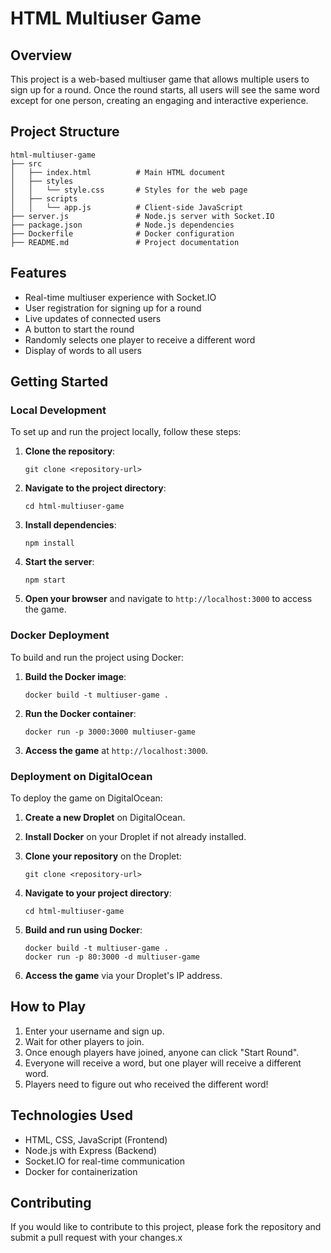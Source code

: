 # HTML Multiuser Game

## Overview
This project is a web-based multiuser game that allows multiple users to sign up for a round. Once the round starts, all users will see the same word except for one person, creating an engaging and interactive experience.

## Project Structure
```
html-multiuser-game
├── src
│   ├── index.html          # Main HTML document
│   ├── styles
│   │   └── style.css       # Styles for the web page
│   ├── scripts
│   │   └── app.js          # Client-side JavaScript
├── server.js               # Node.js server with Socket.IO
├── package.json            # Node.js dependencies
├── Dockerfile              # Docker configuration
├── README.md               # Project documentation
```

## Features
- Real-time multiuser experience with Socket.IO
- User registration for signing up for a round
- Live updates of connected users
- A button to start the round
- Randomly selects one player to receive a different word
- Display of words to all users

## Getting Started

### Local Development
To set up and run the project locally, follow these steps:

1. **Clone the repository**:
   ```
   git clone <repository-url>
   ```

2. **Navigate to the project directory**:
   ```
   cd html-multiuser-game
   ```

3. **Install dependencies**:
   ```
   npm install
   ```

4. **Start the server**:
   ```
   npm start
   ```

5. **Open your browser** and navigate to `http://localhost:3000` to access the game.

### Docker Deployment
To build and run the project using Docker:

1. **Build the Docker image**:
   ```
   docker build -t multiuser-game .
   ```

2. **Run the Docker container**:
   ```
   docker run -p 3000:3000 multiuser-game
   ```

3. **Access the game** at `http://localhost:3000`.

### Deployment on DigitalOcean
To deploy the game on DigitalOcean:

1. **Create a new Droplet** on DigitalOcean.

2. **Install Docker** on your Droplet if not already installed.

3. **Clone your repository** on the Droplet:
   ```
   git clone <repository-url>
   ```

4. **Navigate to your project directory**:
   ```
   cd html-multiuser-game
   ```

5. **Build and run using Docker**:
   ```
   docker build -t multiuser-game .
   docker run -p 80:3000 -d multiuser-game
   ```

6. **Access the game** via your Droplet's IP address.

## How to Play
1. Enter your username and sign up.
2. Wait for other players to join.
3. Once enough players have joined, anyone can click "Start Round".
4. Everyone will receive a word, but one player will receive a different word.
5. Players need to figure out who received the different word!

## Technologies Used
- HTML, CSS, JavaScript (Frontend)
- Node.js with Express (Backend)
- Socket.IO for real-time communication
- Docker for containerization

## Contributing
If you would like to contribute to this project, please fork the repository and submit a pull request with your changes.x